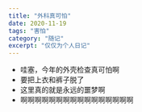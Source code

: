 ```yaml
---
title: "外科真可怕"
date: 2020-11-19
tags: "害怕"
category: "随记"
excerpt: "仅仅为个人日记"
---
```


* 哇塞，今年的外壳检查真可怕啊
* 要把上衣和裤子脱了
* 这里真的就是永远的噩梦啊
* 啊啊啊啊啊啊啊啊啊啊啊啊啊啊啊啊
